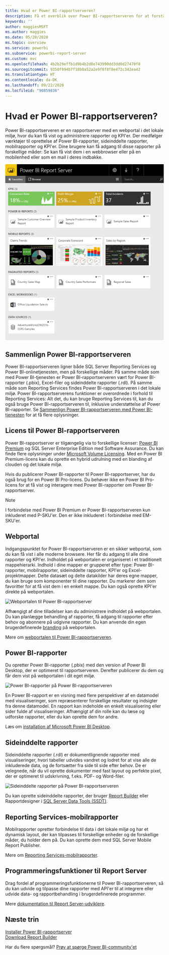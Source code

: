 ```yaml
---
title: Hvad er Power BI-rapportserveren?
description: Få et overblik over Power BI-rapportserveren for at forstå, hvordan den kan arbejde sammen med SSRS (SQL Server Reporting Services) og resten af Power BI.
keywords: ''
author: maggiesMSFT
ms.author: maggies
ms.date: 05/28/2020
ms.topic: overview
ms.service: powerbi
ms.subservice: powerbi-report-server
ms.custom: mvc
ms.openlocfilehash: 4b2b29effb1d9b4b2d8e743990dd3dd0d27470f8
ms.sourcegitcommit: 9350f994b7f18b0a52a2e9f8f8f8e472c342ea42
ms.translationtype: HT
ms.contentlocale: da-DK
ms.lasthandoff: 09/22/2020
ms.locfileid: "90859836"
---
```

# <a name="what-is-power-bi-report-server"></a>Hvad er Power BI-rapportserveren?

Power BI-rapportserveren er en rapportserver med en webportal i det lokale miljø, hvor du kan få vist og administrere rapporter og KPI'er. Der medfølger værktøjer til oprettelse af Power BI-rapporter, sideinddelte rapporter, mobilrapporter og KPI'er. Dine brugere kan få adgang til disse rapporter på forskellige måder: Se kan få vist dem i en webbrowser eller på en mobilenhed eller som en mail i deres indbakke.

![Webportalen til Power BI-rapportserver](media/get-started/power-bi-report-server-overview.png)

## <a name="comparing-power-bi-report-server"></a>Sammenlign Power BI-rapportserveren 
Power BI-rapportserveren ligner både SQL Server Reporting Services og Power BI-onlinetjenesten, men på forskellige måder. På samme måde som med Power BI-tjenesten er Power BI-rapportserveren vært for Power BI-rapporter (.pbix), Excel-filer og sideinddelte rapporter (.rdl). På samme måde som Reporting Services findes Power BI-rapportserveren i det lokale miljø. Power BI-rapportserverens funktioner er overordnede i forhold til Reporting Services: Alt det, du kan bruge Reporting Services til, kan du også bruge Power BI-rapportserveren til, inklusive understøttelse af Power BI-rapporter. Se [Sammenlign Power BI-rapportserveren med Power BI-tjenesten](compare-report-server-service.md) for at få flere oplysninger.

## <a name="licensing-power-bi-report-server"></a>Licens til Power BI-rapportserveren
Power BI-rapportserver er tilgængelig via to forskellige licenser: [Power BI Premium](../admin/service-premium-what-is.md) og SQL Server Enterprise Edition med Software Assurance. Du kan finde flere oplysninger under [Microsoft Volume Licensing](https://www.microsoftvolumelicensing.com/DocumentSearch.aspx?Mode=3&DocumentTypeId=1&ShowArchived=True). Med en Power BI Premium-licens kan du oprette en hybrid udrulning med en blanding af clouden og det lokale miljø.

Hvis du publicerer Power BI-rapporter til Power BI-rapportserver, har du også brug for en Power BI Pro-licens. Du behøver ikke en Power BI Pro-licens for at få vist og interagere med Power BI-rapporter om Power BI-rapportserver.

> [!NOTE]
> I forbindelse med Power BI Premium er Power BI-rapportserveren kun inkluderet med P-SKU'er. Den er ikke inkluderet i forbindelse med EM-SKU'er.

## <a name="web-portal"></a>Webportal
Indgangspunktet for Power BI-rapportserveren er en sikker webportal, som du kan få vist i alle moderne browsere. Her får du adgang til alle dine rapporter og KPI'er. Indholdet på webportalen er organiseret i et traditionelt mappehierarki. Indhold i dine mapper er grupperet efter type: Power BI-rapporter, mobilrapporter, sideinddelte rapporter, KPI'er og Excel-projektmapper. Delte datasæt og delte datakilder har deres egne mapper, du kan bruge som komponenter til dine rapporter. Du markerer dem som favoritter for at få vist dem i en enkelt mappe. Du kan også oprette KPI'er direkte på webportalen. 

![Webportalen til Power BI-rapportserver](media/get-started/web-portal.png)

Afhængigt af dine tilladelser kan du administrere indholdet på webportalen. Du kan planlægge behandling af rapporter, få adgang til rapporter efter behov og abonnere på udgivne rapporter. Du kan anvende din egen brugerdefinerede [branding](/sql/reporting-services/branding-the-web-portal) på webportalen. 

Mere om [webportalen til Power BI-rapportserveren](/sql/reporting-services/web-portal-ssrs-native-mode).

## <a name="power-bi-reports"></a>Power BI-rapporter
Du opretter Power BI-rapporter (.pbix) med den version af Power BI Desktop, der er optimeret til rapportserveren. Derefter publicerer du dem og får dem vist på webportalen i dit eget miljø.

![Power BI-rapporter på Power BI-rapportserveren](media/get-started/powerbi-reports.png)

En Power BI-rapport er en visning med flere perspektiver af en datamodel med visualiseringer, som repræsenterer forskellige resultater og indsigter fra denne datamodel.  En rapport kan indeholde en enkelt visualisering eller sider fulde af visualiseringer. Afhængigt af din rolle kan du læse og udforske rapporter, eller du kan oprette dem for andre.

Læs om [installation af Microsoft Power BI Desktop](install-powerbi-desktop.md).

## <a name="paginated-reports"></a>Sideinddelte rapporter
Sideinddelte rapporter (.rdl) er dokumentlignende rapporter med visualiseringer, hvori tabeller udvides vandret og lodret for at vise alle de inkluderede data, og de fortsætter fra side til side efter behov. De er velegnede, når du vil oprette dokumenter med fast layout og perfekte pixel, der er optimeret til udskrivning, f.eks. PDF- og Word-filer. 

![Sideinddelte rapporter på Power BI-rapportserveren](media/get-started/paginated-reports.png)

Du kan oprette sideinddelte rapporter, der bruger [Report Builder](/sql/reporting-services/report-builder/report-builder-in-sql-server-2016) eller Rapportdesigner i [SQL Server Data Tools (SSDT)](/sql/reporting-services/tools/reporting-services-in-sql-server-data-tools-ssdt).

## <a name="reporting-services-mobile-reports"></a>Reporting Services-mobilrapporter
Mobilrapporter opretter forbindelse til data i det lokale miljø og har et dynamisk layout, der kan tilpasses til forskellige enheder og de forskellige måder, du holder dem på. Du kan oprette dem med SQL Server Mobile Report Publisher.

Mere om [Reporting Services-mobilrapporter](/sql/reporting-services/mobile-reports/create-mobile-reports-with-sql-server-mobile-report-publisher). 

## <a name="report-server-programming-features"></a>Programmeringsfunktioner til Report Server
Drag fordel af programmeringsfunktionerne til Power BI-rapportserveren, så du kan udvide og tilpasse dine rapporter med API'er til at integrere eller udvide data- og rapportbehandling i brugerdefinerede programmer.

Mere [dokumentation til Report Server-udviklere](/sql/reporting-services/reporting-services-developer-documentation).

## <a name="next-steps"></a>Næste trin
[Installer Power BI-rapportserver](install-report-server.md)  
[Download Report Builder](https://www.microsoft.com/download/details.aspx?id=53613)  

Har du flere spørgsmål? [Prøv at spørge Power BI-community'et](https://community.powerbi.com/)